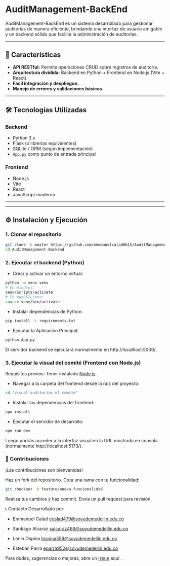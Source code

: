 # AuditManagement-BackEnd

AuditManagement-BackEnd es un sistema desarrollado para gestionar auditorías de manera eficiente, brindando una interfaz de usuario amigable y un backend sólido que facilita la administración de auditorías.

---

## 🚀 Características

- **API RESTful:** Permite operaciones CRUD sobre registros de auditoría.
- **Arquitectura dividida:** Backend en Python + Frontend en Node.js (Vite + React).
- **Fácil integración y despliegue.**
- **Manejo de errores y validaciones básicas.**

---

## 🛠️ Tecnologías Utilizadas

### Backend
- Python 3.x
- Flask (o librerías equivalentes)
- SQLite / ORM (según implementación)
- `App.py` como punto de entrada principal

### Frontend
- Node.js
- Vite
- React
- JavaScript moderno

---

---

## ⚙️ Instalación y Ejecución

### 1. Clonar el repositorio

```bash
git clone -b master https://github.com/emmanuelcalad0615/AuditManagement-BackEnd.git
cd AuditManagement-BackEnd
```

### 2. Ejecutar el backend (Python)
- Crear y activar un entorno virtual:

```bash
python -m venv venv
# En Windows:
venv\Scripts\activate
# En macOS/Linux:
source venv/bin/activate
```
- Instalar dependencias de Python:

```bash
pip install -r requirements.txt
```

- Ejecutar la Aplicación Principal:

```bash
python App.py
```
El servidor backend se ejecutará normalmente en http://localhost:5000/.

### 3. Ejecutar la visual del comité (Frontend con Node.js)
Requisitos previos: Tener instalado [Node.js](https://nodejs.org/es/download).
- Navegar a la carpeta del frontend desde la raíz del proyecto:
```bash
cd "visual auditorias el comite"
```
- Instalar las dependencias del frontend:

``` bash
npm install
```
- Ejecutar el servidor de desarrollo:

```bash
npm run dev
```
Luego podrás acceder a la interfaz visual en la URL mostrada en consola (normalmente http://localhost:5173/).


### 🤝 Contribuciones
¡Las contribuciones son bienvenidas!

Haz un fork del repositorio.
Crea una rama con tu funcionalidad:
```bash
git checkout -b feature/nueva-funcionalidad
```
Realiza tus cambios y haz commit.
Envía un pull request para revisión.

📞 Contacto
Desarrollado por:
- Emmanuel Calad
ecalad479@soyudemedellin.edu.co

- Santiago Alcaraz
salcaraz466@soyudemedellin.edu.co

- Lenin Ospina
lospina556@soyudemedellin.edu.co

- Esteban Parra
eparra952@soyudemedellin.edu.co

Para dudas, sugerencias o mejoras, abre un [issue](https://github.com/emmanuelcalad0615/AuditManagement-BackEnd/issues) aquí .
